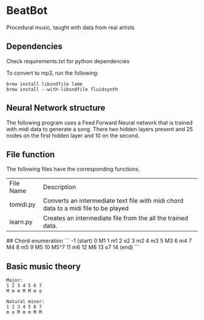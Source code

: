 # BeatBot
Procedural music, taught with data from real artists

## Dependencies
Check requirements.txt for python dependencies

To convert to mp3, run the following:
```
brew install libsndfile lame
brew install --with-libsndfile fluidsynth
```


## Neural Network structure
The following program uses a Feed Forward Neural network that is trained with
midi data to generate a song. There two  hidden layers present and
25 nodes on the first hidden layer and 10 on the second.

## File function
The following files have the corresponding functions.
<table>
  <tr><td>File Name</td> <td>Description</td></tr>
  <tr><td>tomidi.py</td> <td>Converts an intermediate text file with midi chord
  data to a midi file to be played</td></tr>
  <tr><td>learn.py</td>  <td>Creates an intermediate file from the all the trained data.</td></tr>
</table>
## Chord enumeration
```
-1   (start)
0    M1
1    m1
2    o2
3    m2
4    m3
5    M3
6    m4
7    M4
8    m5
9    M5
10   M5^7
11   m6
12   M6
13   o7
14   (end)
```

## Basic music theory
```
Major:
1 2 3 4 5 6 7
M m m M M m o

Natural minor:
1 2 3 4 5 6 7
m o M m m M M
```
